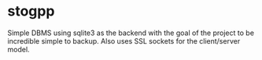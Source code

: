 # stogpp

Simple DBMS using sqlite3 as the backend with the goal of the project to be incredible simple to backup. Also uses SSL sockets for the client/server model.